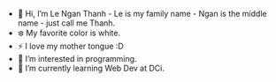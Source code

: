 - 👋 Hi, I’m Le Ngan Thanh - Le is my family name - Ngan is the middle name - just call me Thanh.
-  :snowflake: My favorite color is white.
- :zap: I love my mother tongue :D
- 👀 I’m interested in programming. 
- 🌱 I’m currently learning Web Dev at DCi.


<!---
LeNganThanh/LeNganThanh is a ✨ special ✨ repository because its `README.md` (this file) appears on your GitHub profile.
You can click the Preview link to take a look at your changes.
--->
